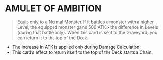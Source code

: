 
# AMULET OF AMBITION  
> Equip only to a Normal Monster. If it battles a monster with a higher Level, the equipped monster gains 500 ATK x the difference in Levels (during that battle only). When this card is sent to the Graveyard, you can return it to the top of the Deck.

*   The increase in ATK is applied only during Damage Calculation.
*   This card’s effect to return itself to the top of the Deck starts a Chain.

  